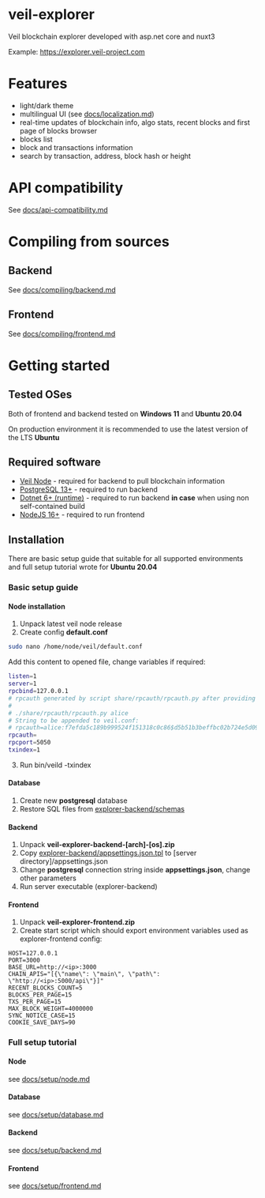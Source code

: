 # veil-explorer
Veil blockchain explorer developed with asp.net core and nuxt3

Example: https://explorer.veil-project.com

# Features
- light/dark theme
- multilingual UI (see [docs/localization.md](/docs/localization.md))
- real-time updates of blockchain info, algo stats, recent blocks and first page of blocks browser
- blocks list
- block and transactions information
- search by transaction, address, block hash or height

# API compatibility
See [docs/api-compatibility.md](/docs/api-compatibility.md)

# Compiling from sources
## Backend
See [docs/compiling/backend.md](/docs/compiling/backend.md)
## Frontend
See [docs/compiling/frontend.md](/docs/compiling/frontend.md)

# Getting started
## Tested OSes
Both of frontend and backend tested on **Windows 11** and **Ubuntu 20.04**

On production environment it is recommended to use the latest version of the LTS **Ubuntu**

## Required software
- [Veil Node](https://github.com/Veil-Project/veil) - required for backend to pull blockchain information
- [PostgreSQL 13+](https://www.postgresql.org/download/) - required to run backend
- [Dotnet 6+ (runtime)](https://dotnet.microsoft.com/en-us/download/dotnet/6.0) - required to run backend **in case** when using non self-contained build
- [NodeJS 16+](https://nodejs.org/en/) - required to run frontend

## Installation
There are basic setup guide that suitable for all supported environments and full setup tutorial wrote for **Ubuntu 20.04**
### Basic setup guide
#### Node installation
1. Unpack latest veil node release
2. Create config **default.conf**
```bash
sudo nano /home/node/veil/default.conf
```
Add this content to opened file, change variables if required:
```bash
listen=1
server=1
rpcbind=127.0.0.1
# rpcauth generated by script share/rpcauth/rpcauth.py after providing a username:
#
# ./share/rpcauth/rpcauth.py alice
# String to be appended to veil.conf:
# rpcauth=alice:f7efda5c189b999524f151318c0c86$d5b51b3beffbc02b724e5d095828e0bc8b2456e9ac8757ae3211a5d9b16a22ae
rpcauth=
rpcport=5050
txindex=1
```
3. Run bin/veild -txindex
#### Database
1. Create new **postgresql** database
2. Restore SQL files from [explorer-backend/schemas](/explorer-backend/schemas)
#### Backend
1. Unpack **veil-explorer-backend-\[arch\]-\[os\].zip**
2. Copy [explorer-backend/appsettings.json.tpl](/explorer-backend/appsettings.json.tpl) to \[server directory\]/appsettings.json
3. Change **postgresql** connection string inside **appsettings.json**, change other parameters
4. Run server executable (explorer-backend)
#### Frontend
1. Unpack **veil-explorer-frontend.zip**
2. Create start script which should export environment variables used as explorer-frontend config:
```
HOST=127.0.0.1
PORT=3000
BASE_URL=http://<ip>:3000
CHAIN_APIS="[{\"name\": \"main\", \"path\": \"http://<ip>:5000/api\"}]"
RECENT_BLOCKS_COUNT=5
BLOCKS_PER_PAGE=15
TXS_PER_PAGE=15
MAX_BLOCK_WEIGHT=4000000
SYNC_NOTICE_CASE=15
COOKIE_SAVE_DAYS=90
```


### Full setup tutorial
#### Node
see [docs/setup/node.md](/docs/setup/node.md)
#### Database
see [docs/setup/database.md](/docs/setup/database.md)
#### Backend
see [docs/setup/backend.md](/docs/setup/backend.md)
#### Frontend
see [docs/setup/frontend.md](/docs/setup/frontend.md)
